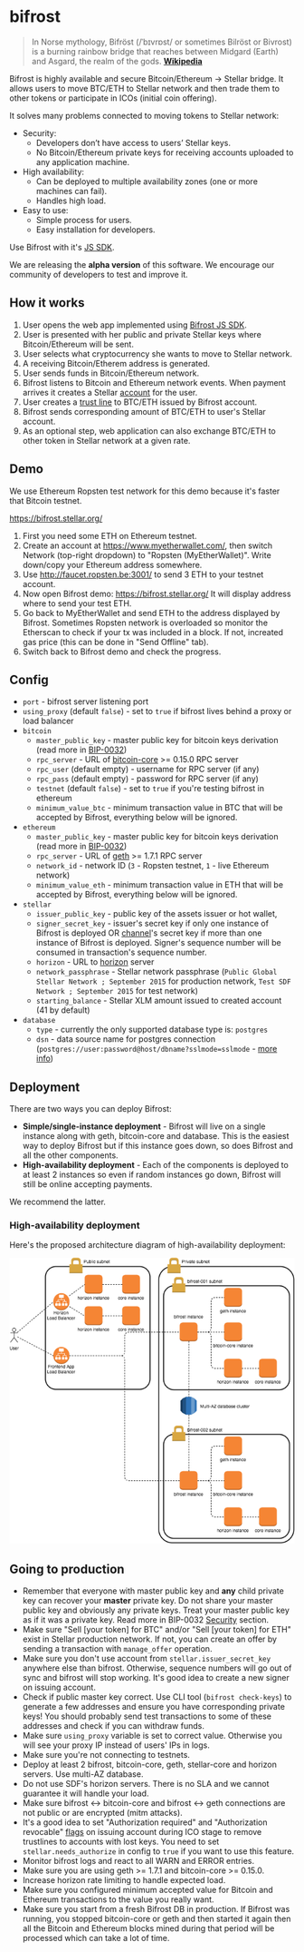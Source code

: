 # bifrost

> In Norse mythology, Bifröst (/ˈbɪvrɒst/ or sometimes Bilröst or Bivrost) is a burning rainbow bridge that reaches between Midgard (Earth) and Asgard, the realm of the gods. [**Wikipedia**](https://en.wikipedia.org/wiki/Bifr%C3%B6st)

Bifrost is highly available and secure Bitcoin/Ethereum → Stellar bridge. It allows users to move BTC/ETH to Stellar network and then trade them to other tokens or participate in ICOs (initial coin offering).

It solves many problems connected to moving tokens to Stellar network:

* Security:
  * Developers don’t have access to users’ Stellar keys.
  * No Bitcoin/Ethereum private keys for receiving accounts uploaded to any application machine.
* High availability:
  * Can be deployed to multiple availability zones (one or more machines can fail).
  * Handles high load.
* Easy to use:
  * Simple process for users.
  * Easy installation for developers.

Use Bifrost with it's [JS SDK](https://github.com/stellar/bifrost-js-sdk).

We are releasing the **alpha version** of this software. We encourage our community of developers to test and improve it.

## How it works

1. User opens the web app implemented using [Bifrost JS SDK](https://github.com/stellar/bifrost-js-sdk).
1. User is presented with her public and private Stellar keys where Bitcoin/Ethereum will be sent.
1. User selects what cryptocurrency she wants to move to Stellar network.
1. A receiving Bitcoin/Etherem address is generated.
1. User sends funds in Bitcoin/Ethereum network.
1. Bifrost listens to Bitcoin and Ethereum network events. When payment arrives it creates a Stellar [account](https://www.stellar.org/developers/guides/concepts/accounts.html) for the user.
1. User creates a [trust line](https://www.stellar.org/developers/guides/concepts/assets.html) to BTC/ETH issued by Bifrost account.
1. Bifrost sends corresponding amount of BTC/ETH to user's Stellar account.
1. As an optional step, web application can also exchange BTC/ETH to other token in Stellar network at a given rate.

## Demo

We use Ethereum Ropsten test network for this demo because it's faster that Bitcoin testnet.

https://bifrost.stellar.org/

1. First you need some ETH on Ethereum testnet.
1. Create an account at https://www.myetherwallet.com/, then switch Network (top-right dropdown) to "Ropsten (MyEtherWallet)". Write down/copy your Ethereum address somewhere.
1. Use http://faucet.ropsten.be:3001/ to send 3 ETH to your testnet account.
1. Now open Bifrost demo: https://bifrost.stellar.org/ It will display address where to send your test ETH.
1. Go back to MyEtherWallet and send ETH to the address displayed by Bifrost. Sometimes Ropsten network is overloaded so monitor the Etherscan to check if your tx was included in a block. If not, increated gas price (this can be done in "Send Offline" tab).
1. Switch back to Bifrost demo and check the progress.

## Config

* `port` - bifrost server listening port
* `using_proxy` (default `false`) - set to `true` if bifrost lives behind a proxy or load balancer
* `bitcoin`
  * `master_public_key` - master public key for bitcoin keys derivation (read more in [BIP-0032](https://github.com/bitcoin/bips/blob/master/bip-0032.mediawiki))
  * `rpc_server` - URL of [bitcoin-core](https://github.com/bitcoin/bitcoin) >= 0.15.0 RPC server
  * `rpc_user` (default empty) - username for RPC server (if any)
  * `rpc_pass` (default empty) - password for RPC server (if any)
  * `testnet` (default `false`) - set to `true` if you're testing bifrost in ethereum
  * `minimum_value_btc` - minimum transaction value in BTC that will be accepted by Bifrost, everything below will be ignored.
* `ethereum`
  * `master_public_key` - master public key for bitcoin keys derivation (read more in [BIP-0032](https://github.com/bitcoin/bips/blob/master/bip-0032.mediawiki))
  * `rpc_server` - URL of [geth](https://github.com/ethereum/go-ethereum) >= 1.7.1 RPC server
  * `network_id` - network ID (`3` - Ropsten testnet, `1` - live Ethereum network)
  * `minimum_value_eth` - minimum transaction value in ETH that will be accepted by Bifrost, everything below will be ignored.
* `stellar`
  * `issuer_public_key` - public key of the assets issuer or hot wallet,
  * `signer_secret_key` - issuer's secret key if only one instance of Bifrost is deployed OR [channel](https://www.stellar.org/developers/guides/channels.html)'s secret key if more than one instance of Bifrost is deployed. Signer's sequence number will be consumed in transaction's sequence number.
  * `horizon` - URL to [horizon](https://github.com/stellar/go/tree/master/services/horizon) server
  * `network_passphrase` - Stellar network passphrase (`Public Global Stellar Network ; September 2015` for production network, `Test SDF Network ; September 2015` for test network)
  * `starting_balance` - Stellar XLM amount issued to created account (41 by default)
* `database`
  * `type` - currently the only supported database type is: `postgres`
  * `dsn` - data source name for postgres connection (`postgres://user:password@host/dbname?sslmode=sslmode` - [more info](https://godoc.org/github.com/lib/pq#hdr-Connection_String_Parameters))

## Deployment

There are two ways you can deploy Bifrost:
* **Simple/single-instance deployment** - Bifrost will live on a single instance along with geth, bitcoin-core and database. This is the easiest way to deploy Bifrost but if this instance goes down, so does Bifrost and all the other components.
* **High-availability deployment** - Each of the components is deployed to at least 2 instances so even if random instances go down, Bifrost will still be online accepting payments.

We recommend the latter.

### High-availability deployment

Here's the proposed architecture diagram of high-availability deployment:

![Architecture](./images/architecture.png)

## Going to production

* Remember that everyone with master public key and **any** child private key can recover your **master** private key. Do not share your master public key and obviously any private keys. Treat your master public key as if it was a private key. Read more in BIP-0032 [Security](https://github.com/bitcoin/bips/blob/master/bip-0032.mediawiki#security) section.
* Make sure "Sell [your token] for BTC" and/or "Sell [your token] for ETH" exist in Stellar production network. If not, you can create an offer by sending a transaction with `manage_offer` operation.
* Make sure you don't use account from `stellar.issuer_secret_key` anywhere else than bifrost. Otherwise, sequence numbers will go out of sync and bifrost will stop working. It's good idea to create a new signer on issuing account.
* Check if public master key correct. Use CLI tool (`bifrost check-keys`) to generate a few addresses and ensure you have corresponding private keys! You should probably send test transactions to some of these addresses and check if you can withdraw funds.
* Make sure `using_proxy` variable is set to correct value. Otherwise you will see your proxy IP instead of users' IPs in logs.
* Make sure you're not connecting to testnets.
* Deploy at least 2 bifrost, bitcoin-core, geth, stellar-core and horizon servers. Use multi-AZ database.
* Do not use SDF's horizon servers. There is no SLA and we cannot guarantee it will handle your load.
* Make sure bifrost <-> bitcoin-core and bifrost <-> geth connections are not public or are encrypted (mitm attacks).
* It's a good idea to set "Authorization required" and "Authorization revocable" [flags](https://www.stellar.org/developers/guides/concepts/accounts.html#flags) on issuing account during ICO stage to remove trustlines to accounts with lost keys. You need to set `stellar.needs_authorize` in config to `true` if you want to use this feature.
* Monitor bifrost logs and react to all WARN and ERROR entries.
* Make sure you are using geth >= 1.7.1 and bitcoin-core >= 0.15.0.
* Increase horizon rate limiting to handle expected load.
* Make sure you configured minimum accepted value for Bitcoin and Ethereum transactions to the value you really want.
* Make sure you start from a fresh Bifrost DB in production. If Bifrost was running, you stopped bitcoin-core or geth and then started it again then all the Bitcoin and Ethereum blocks mined during that period will be processed which can take a lot of time.
